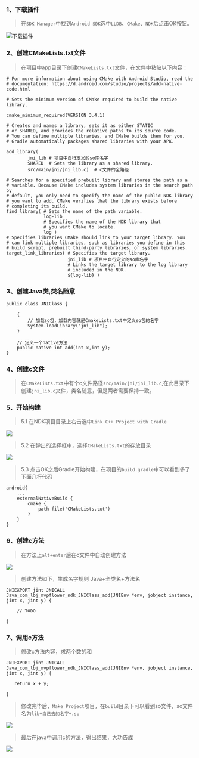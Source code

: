 ### 1、下载插件
> 在```SDK Manager```中找到```Android SDK```选中```LLDB```、```CMake```、```NDK```后点击OK按钮。

![下载插件](https://user-gold-cdn.xitu.io/2019/3/21/169a05d8e5ba71d5?w=2090&h=1480&f=png&s=447945)

### 2、创建CMakeLists.txt文件
> 在项目中app目录下创建```CMakeLists.txt```文件，在文件中粘贴以下内容：
```
# For more information about using CMake with Android Studio, read the
# documentation: https://d.android.com/studio/projects/add-native-code.html
 
# Sets the minimum version of CMake required to build the native library.
 
cmake_minimum_required(VERSION 3.4.1)
 
# Creates and names a library, sets it as either STATIC
# or SHARED, and provides the relative paths to its source code.
# You can define multiple libraries, and CMake builds them for you.
# Gradle automatically packages shared libraries with your APK.
 
add_library( 
        jni_lib # 项目中自行定义的so库名字
        SHARED  # Sets the library as a shared library.
        src/main/jni/jni_lib.c)  # c文件的全路径
        
# Searches for a specified prebuilt library and stores the path as a
# variable. Because CMake includes system libraries in the search path by
# default, you only need to specify the name of the public NDK library
# you want to add. CMake verifies that the library exists before
# completing its build.
find_library( # Sets the name of the path variable.
              log-lib
              # Specifies the name of the NDK library that
              # you want CMake to locate.
              log )
# Specifies libraries CMake should link to your target library. You
# can link multiple libraries, such as libraries you define in this
# build script, prebuilt third-party libraries, or system libraries.
target_link_libraries( # Specifies the target library.
                       jni_lib # 项目中自行定义的so库名字
                       # Links the target library to the log library
                       # included in the NDK.
                       ${log-lib} )
```

### 3、创建Java类,类名随意
```
public class JNIClass {

    {
        // 加载so包，加载内容就是CmakeLists.txt中定义so包的名字
        System.loadLibrary("jni_lib");
    }

    // 定义一个native方法
    public native int add(int x,int y);
}
```

### 4、创建c文件
> 在```CMakeLists.txt```中有个c文件路径```src/main/jni/jni_lib.c```,在此目录下创建```jni_lib.c```文件，类名随意，但是两者需要保持一致。


### 5、开始构建
> 5.1 在NDK项目目录上右击选中```Link C++ Project with Gradle```

![](https://user-gold-cdn.xitu.io/2019/3/21/169a071f8c696845?w=1208&h=506&f=png&s=131007)

> 5.2 在弹出的选择框中，选择```CMakeLists.txt```的存放目录

![](https://user-gold-cdn.xitu.io/2019/3/21/169a0731ce424399?w=986&h=386&f=png&s=72042)

> 5.3 点击OK之后Gradle开始构建，在项目的```build.gradle```中可以看到多了下面几行代码

```
android{
    ...
    externalNativeBuild {
        cmake {
            path file('CMakeLists.txt')
        }
    }
}
```

### 6、创建c方法
> 在方法上```alt+enter```后在c文件中自动创建方法

![](https://user-gold-cdn.xitu.io/2019/3/21/169a07c0e8252753?w=1266&h=564&f=png&s=105172)

> 创建方法如下，生成名字规则 Java+全类名+方法名
```
JNIEXPORT jint JNICALL
Java_com_lbj_mvpflower_ndk_JNIClass_add(JNIEnv *env, jobject instance, jint x, jint y) {

    // TODO

}
```

### 7、调用c方法
> 修改c方法内容，求两个数的和

```
JNIEXPORT jint JNICALL
Java_com_lbj_mvpflower_ndk_JNIClass_add(JNIEnv *env, jobject instance, jint x, jint y) {

   return x + y;

}
```

> 修改完毕后，```Make Project```项目，在```build```目录下可以看到so文件，so文件名为```lib+自己去的名字+.so```

![](https://user-gold-cdn.xitu.io/2019/3/21/169a081b29f2f282?w=652&h=1004&f=png&s=115100)

> 最后在java中调用c的方法，得出结果，大功告成

![](https://user-gold-cdn.xitu.io/2019/3/21/169a08b976acc303?w=1896&h=222&f=png&s=96902)


